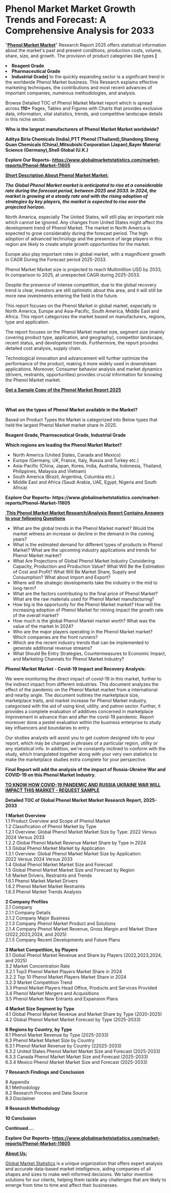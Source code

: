<H1>Phenol Market Market Growth Trends and Forecast: A Comprehensive Analysis for 2033</H1><p>"<strong><a href="https://www.globalmarketstatistics.com/market-reports/Phenol-Market-11605">Phenol Market Market</a></strong>" Research Report 2025 offers statistical information about the market's past and present conditions, production costs, volume, share, size, and growth. The provision of product categories like types&nbsp;<strong>[<li>Reagent Grade<li>Pharmaceutical Grade<li>Industrial Grade]</strong>&nbsp;to the quickly expanding sector is a significant trend in the worldwide Phenol Market business. This Research explains effective marketing techniques, the contributions and most recent advances of important companies, numerous methodologies, and analysis.</p><p>Browse Detailed TOC of Phenol Market Market report which is spread across&nbsp;<strong>110+</strong>&nbsp;Pages, Tables and Figures with Charts that provides exclusive data, information, vital statistics, trends, and competitive landscape details in this niche sector.</p><p><strong>Who is the largest manufacturers of Phenol Market Market worldwide?</strong></p><p><strong>Aditya Birla Chemicals (India),PTT Phenol (Thailand),Shandong Sheng Quan Chemicals (China),Mitsubishi Corporation (Japan),Bayer Material Science (Germany),Shell Global (U.K.)</strong></p><p><strong>Explore Our Reports-&nbsp;<a href="https://www.globalmarketstatistics.com/market-reports/Phenol-Market-11605">https://www.globalmarketstatistics.com/market-reports/Phenol-Market-11605</a></strong></p><p><strong><u>Short Description About Phenol Market Market:</u></strong></p><p><strong><em>The Global Phenol Market market is anticipated to rise at a considerable rate during the forecast period, between 2025 and 2033. In 2024, the market is growing at a steady rate and with the rising adoption of strategies by key players, the market is expected to rise over the projected horizon.</em></strong></p><p>North America, especially The United States, will still play an important role which cannot be ignored. Any changes from United States might affect the development trend of Phenol Market. The market in North America is expected to grow considerably during the forecast period. The high adoption of advanced technology and the presence of large players in this region are likely to create ample growth opportunities for the market.</p><p>Europe also play important roles in global market, with a magnificent growth in CAGR During the Forecast period 2025-2033.</p><p>Phenol Market Market size is projected to reach Multimillion USD by 2033, In comparison to 2025, at unexpected CAGR during 2025-2033.</p><p>Despite the presence of intense competition, due to the global recovery trend is clear, investors are still optimistic about this area, and it will still be more new investments entering the field in the future.</p><p>This report focuses on the Phenol Market in global market, especially in North America, Europe and Asia-Pacific, South America, Middle East and Africa. This report categorizes the market based on manufacturers, regions, type and application.</p><p>The report focuses on the Phenol Market market size, segment size (mainly covering product type, application, and geography), competitor landscape, recent status, and development trends. Furthermore, the report provides detailed cost analysis, supply chain.</p><p>Technological innovation and advancement will further optimize the performance of the product, making it more widely used in downstream applications. Moreover, Consumer behavior analysis and market dynamics (drivers, restraints, opportunities) provides crucial information for knowing the Phenol Market market.</p><p><strong><u>Get a Sample Copy of the Phenol Market Report 2025</u></strong></p><p>&nbsp;</p><p><strong>What are the types of Phenol Market available in the Market?</strong></p><p>Based on Product Types the Market is categorized into Below types that held the largest Phenol Market market share In 2025.</p><p><strong>Reagent Grade, Pharmaceutical Grade, Industrial Grade</strong></p><p><strong>Which regions are leading the Phenol Market Market?</strong></p><ul><li>North America (United States, Canada and Mexico)</li><li>Europe (Germany, UK, France, Italy, Russia and Turkey etc.)</li><li>Asia-Pacific (China, Japan, Korea, India, Australia, Indonesia, Thailand, Philippines, Malaysia and Vietnam)</li><li>South America (Brazil, Argentina, Columbia etc.)</li><li>Middle East and Africa (Saudi Arabia, UAE, Egypt, Nigeria and South Africa)</li></ul><p><strong>Explore Our Reports&ndash;&nbsp;https://www.globalmarketstatistics.com/market-reports/Phenol-Market-11605</strong></p><p><strong><u>&nbsp;This Phenol Market Market Research/Analysis Report Contains Answers to your following Questions</u></strong></p><ul><li>What are the global trends in the Phenol Market market? Would the market witness an increase or decline in the demand in the coming years?</li><li>What is the estimated demand for different types of products in Phenol Market? What are the upcoming industry applications and trends for Phenol Market market?</li><li>What Are Projections of Global Phenol Market Industry Considering Capacity, Production and Production Value? What Will Be the Estimation of Cost and Profit? What Will Be Market Share, Supply and Consumption? What about Import and Export?</li><li>Where will the strategic developments take the industry in the mid to long-term?</li><li>What are the factors contributing to the final price of Phenol Market? What are the raw materials used for Phenol Market manufacturing?</li><li>How big is the opportunity for the Phenol Market market? How will the increasing adoption of Phenol Market for mining impact the growth rate of the overall market?</li><li>How much is the global Phenol Market market worth? What was the value of the market In 2024?</li><li>Who are the major players operating in the Phenol Market market? Which companies are the front runners?</li><li>Which are the recent industry trends that can be implemented to generate additional revenue streams?</li><li>What Should Be Entry Strategies, Countermeasures to Economic Impact, and Marketing Channels for Phenol Market Industry?</li></ul><p><strong>Phenol Market Market - Covid-19 Impact and Recovery Analysis:</strong></p><p>We were monitoring the direct impact of covid-19 in this market, further to the indirect impact from different industries. This document analyzes the effect of the pandemic on the Phenol Market market from a international and nearby angle. The document outlines the marketplace size, marketplace traits, and market increase for Phenol Market industry, categorised with the aid of using kind, utility, and patron sector. Further, it provides a complete evaluation of additives concerned in marketplace improvement in advance than and after the covid-19 pandemic. Report moreover done a pestel evaluation within the business enterprise to study key influencers and boundaries to entry.</p><p>Our studies analysts will assist you to get custom designed info to your report, which may be changed in phrases of a particular region, utility or any statistical info. In addition, we're constantly inclined to conform with the study, which triangulated together along with your very own statistics to make the marketplace studies extra complete for your perspective.</p><p><strong>Final Report will add the analysis of the impact of Russia-Ukraine War and COVID-19 on this Phenol Market Industry.</strong></p><p><strong><u><a href="https://www.globalmarketstatistics.com/market-reports/Phenol-Market-11605">TO KNOW HOW COVID-19 PANDEMIC AND RUSSIA UKRAINE WAR WILL IMPACT THIS MARKET - REQUEST SAMPLE</a></u></strong></p><p><strong>Detailed TOC of Global Phenol Market Market Research Report, 2025-2033</strong></p><p><strong>1 Market Overview</strong><br /> 1.1 Product Overview and Scope of Phenol Market<br /> 1.2 Classification of Phenol Market by Type<br /> 1.2.1 Overview: Global Phenol Market Market Size by Type: 2022&nbsp;Versus 2024 Versus 2033<br /> 1.2.2 Global Phenol Market Revenue Market Share by Type in 2024<br /> 1.3 Global Phenol Market Market by Application<br /> 1.3.1 Overview: Global Phenol Market Market Size by Application: 2022&nbsp;Versus 2024 Versus 2033<br /> 1.4 Global Phenol Market Market Size and Forecast<br /> 1.5 Global Phenol Market Market Size and Forecast by Region<br /> 1.6 Market Drivers, Restraints and Trends<br /> 1.6.1 Phenol Market Market Drivers<br /> 1.6.2 Phenol Market Market Restraints<br /> 1.6.3 Phenol Market Trends Analysis</p><p><strong>2 Company Profiles</strong><br /> 2.1 Company<br /> 2.1.1 Company Details<br /> 2.1.2 Company Major Business<br /> 2.1.3 Company Phenol Market Product and Solutions<br /> 2.1.4 Company Phenol Market Revenue, Gross Margin and Market Share (2022,2023,2024, and 2025)<br /> 2.1.5 Company Recent Developments and Future Plans</p><p><strong>3 Market Competition, by Players</strong><br /> 3.1 Global Phenol Market Revenue and Share by Players (2022,2023,2024, and 2025)<br /> 3.2 Market Concentration Rate<br /> 3.2.1 Top3 Phenol Market Players Market Share in 2024<br /> 3.2.2 Top 10 Phenol Market Players Market Share in 2024<br /> 3.2.3 Market Competition Trend<br /> 3.3 Phenol Market Players Head Office, Products and Services Provided<br /> 3.4 Phenol Market Mergers and Acquisitions<br /> 3.5 Phenol Market New Entrants and Expansion Plans</p><p><strong>4 Market Size Segment by Type</strong><br /> 4.1 Global Phenol Market Revenue and Market Share by Type (2020-2025)<br /> 4.2 Global Phenol Market Market Forecast by Type (2025-2033)</p><p><strong>6 Regions by Country, by Type</strong><br /> 6.1 Phenol Market Revenue by Type (2025-2033)<br /> 6.3 Phenol Market Market Size by Country<br /> 6.3.1 Phenol Market Revenue by Country (22025-2033)<br /> 6.3.2 United States Phenol Market Market Size and Forecast (2025-2033)<br /> 6.3.3 Canada Phenol Market Market Size and Forecast (2025-2033)<br /> 6.3.4 Mexico Phenol Market Market Size and Forecast (2025-2033)</p><p><strong>7 Research Findings and Conclusion</strong></p><p>8 Appendix<br /> 8.1 Methodology<br /> 8.2 Research Process and Data Source<br /> 8.3 Disclaimer</p><p><strong>9 Research Methodology</strong></p><p><strong>10 Conclusion</strong></p><p><strong>Continued&hellip;.</strong></p><p><strong>Explore Our Reports-&nbsp;<a href="https://www.globalmarketstatistics.com/market-reports/Phenol-Market-11605">https://www.globalmarketstatistics.com/market-reports/Phenol-Market-11605</a></strong></p><p><strong><u>About Us:</u></strong></p><p><a href="https://www.globalmarketstatistics.com/">Global Market Statistics</a> is a unique organization that offers expert analysis and accurate data-based market intelligence, aiding companies of all shapes and sizes to make well-informed decisions. We tailor inventive solutions for our clients, helping them tackle any challenges that are likely to emerge from time to time and affect their businesses.</p><p>&nbsp;</p>
